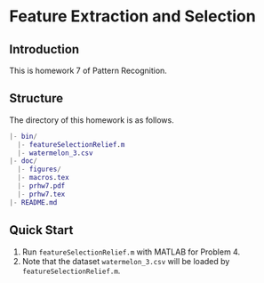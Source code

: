 <!-- Author: Jingxuan Yang -->
<!-- E-mail: yangjx20@mails.tsinghua.edu.cn -->

# Feature Extraction and Selection

## Introduction

This is homework 7 of Pattern Recognition.

## Structure

The directory of this homework is as follows.

```matlab
|- bin/
  |- featureSelectionRelief.m
  |- watermelon_3.csv
|- doc/
  |- figures/
  |- macros.tex
  |- prhw7.pdf
  |- prhw7.tex
|- README.md
```

## Quick Start

1. Run `featureSelectionRelief.m` with MATLAB for Problem 4.
2. Note that the dataset `watermelon_3.csv` will be loaded by `featureSelectionRelief.m`.
